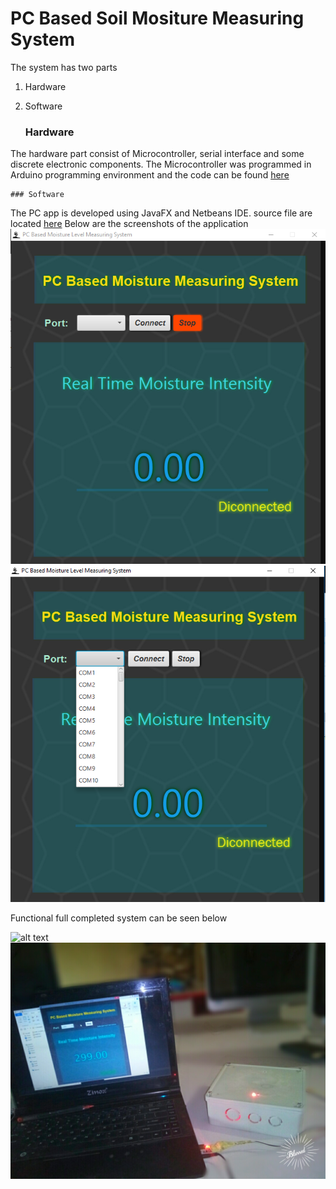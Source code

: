# PC Based Soil Mositure Measuring System

The system has two parts
1. Hardware
2. Software

	### Hardware
The hardware part consist of Microcontroller, serial interface and some discrete electronic components.
The Microcontroller was programmed in Arduino programming environment and the code can be found [here](https://github.com/Turnyur/moisture_measuring/blob/master/arduino_code/pc_based_soil_moisture_measuring_system.ino)

	### Software 

The PC app is developed using JavaFX and Netbeans IDE.
source file are located [here](https://github.com/Turnyur/moisture_measuring/tree/master/system_code)
Below are the screenshots of the application
![alt text](https://github.com/Turnyur/moisture_measuring/blob/master/shot1.png)
![alt text](https://github.com/Turnyur/moisture_measuring/blob/master/shot2.png)


Functional full completed system can be seen below

![alt text](https://github.com/Turnyur/moisture_measuring/blob/master/1a6c901c-5957-44f0-aaaa-befe474a1442.jpgg)
![alt text](https://github.com/Turnyur/moisture_measuring/blob/master/ea604e3c-2a5e-431c-8b47-461912e6aa72.jpg)

